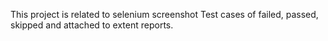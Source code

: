 This project is related to selenium screenshot Test cases of failed, passed, skipped and attached to extent reports.
 
